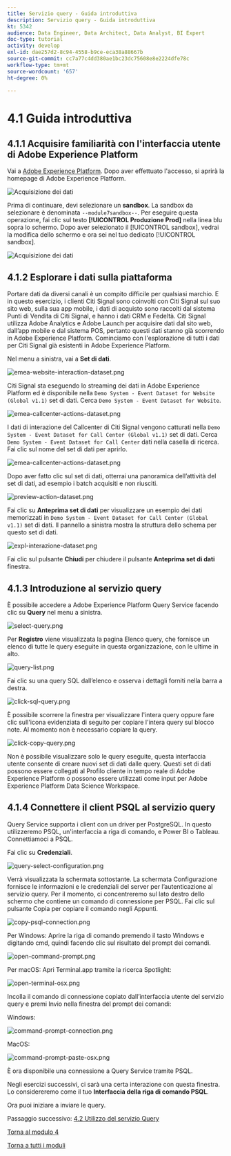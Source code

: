 ```yaml
---
title: Servizio query - Guida introduttiva
description: Servizio query - Guida introduttiva
kt: 5342
audience: Data Engineer, Data Architect, Data Analyst, BI Expert
doc-type: tutorial
activity: develop
exl-id: dae257d2-8c94-4558-b9ce-eca38a88667b
source-git-commit: cc7a77c4dd380ae1bc23dc75608e8e2224dfe78c
workflow-type: tm+mt
source-wordcount: '657'
ht-degree: 0%

---
```


# 4.1 Guida introduttiva

## 4.1.1 Acquisire familiarità con l&#39;interfaccia utente di Adobe Experience Platform

Vai a [Adobe Experience Platform](https://experience.adobe.com/platform). Dopo aver effettuato l&#39;accesso, si aprirà la homepage di Adobe Experience Platform.

![Acquisizione dei dati](../module2/images/home.png)

Prima di continuare, devi selezionare un **sandbox**. La sandbox da selezionare è denominata ``--module7sandbox--``. Per eseguire questa operazione, fai clic sul testo **[!UICONTROL Produzione Prod]** nella linea blu sopra lo schermo. Dopo aver selezionato il [!UICONTROL sandbox], vedrai la modifica dello schermo e ora sei nel tuo dedicato [!UICONTROL sandbox].

![Acquisizione dei dati](../module2/images/sb1.png)


## 4.1.2 Esplorare i dati sulla piattaforma

Portare dati da diversi canali è un compito difficile per qualsiasi marchio. E in questo esercizio, i clienti Citi Signal sono coinvolti con Citi Signal sul suo sito web, sulla sua app mobile, i dati di acquisto sono raccolti dal sistema Punti di Vendita di Citi Signal, e hanno i dati CRM e Fedeltà. Citi Signal utilizza Adobe Analytics e Adobe Launch per acquisire dati dal sito web, dall’app mobile e dal sistema POS, pertanto questi dati stanno già scorrendo in Adobe Experience Platform. Cominciamo con l&#39;esplorazione di tutti i dati per Citi Signal già esistenti in Adobe Experience Platform.

Nel menu a sinistra, vai a **Set di dati**.

![emea-website-interaction-dataset.png](./images/emea-website-interaction-dataset.png)

Citi Signal sta eseguendo lo streaming dei dati in Adobe Experience Platform ed è disponibile nella `Demo System - Event Dataset for Website (Global v1.1)` set di dati. Cerca `Demo System - Event Dataset for Website`.

![emea-callcenter-actions-dataset.png](./images/emea-website-interaction-dataset1.png)

I dati di interazione del Callcenter di Citi Signal vengono catturati nella `Demo System - Event Dataset for Call Center (Global v1.1)` set di dati. Cerca `Demo System - Event Dataset for Call Center` dati nella casella di ricerca. Fai clic sul nome del set di dati per aprirlo.

![emea-callcenter-actions-dataset.png](./images/emea-callcenter-interaction-dataset.png)

Dopo aver fatto clic sul set di dati, otterrai una panoramica dell’attività del set di dati, ad esempio i batch acquisiti e non riusciti.

![preview-action-dataset.png](./images/preview-interaction-dataset.png)

Fai clic su **Anteprima set di dati** per visualizzare un esempio dei dati memorizzati in `Demo System - Event Dataset for Call Center (Global v1.1)` set di dati. Il pannello a sinistra mostra la struttura dello schema per questo set di dati.

![expl-interazione-dataset.png](./images/explore-interaction-dataset.png)

Fai clic sul pulsante **Chiudi** per chiudere il pulsante **Anteprima set di dati** finestra.

## 4.1.3 Introduzione al servizio query

È possibile accedere a Adobe Experience Platform Query Service facendo clic su **Query** nel menu a sinistra.

![select-query.png](./images/select-queries.png)

Per **Registro** viene visualizzata la pagina Elenco query, che fornisce un elenco di tutte le query eseguite in questa organizzazione, con le ultime in alto.

![query-list.png](./images/query-list.png)

Fai clic su una query SQL dall’elenco e osserva i dettagli forniti nella barra a destra.

![click-sql-query.png](./images/click-sql-query.png)

È possibile scorrere la finestra per visualizzare l&#39;intera query oppure fare clic sull&#39;icona evidenziata di seguito per copiare l&#39;intera query sul blocco note. Al momento non è necessario copiare la query.

![click-copy-query.png](./images/click-copy-query.png)

Non è possibile visualizzare solo le query eseguite, questa interfaccia utente consente di creare nuovi set di dati dalle query. Questi set di dati possono essere collegati al Profilo cliente in tempo reale di Adobe Experience Platform o possono essere utilizzati come input per Adobe Experience Platform Data Science Workspace.

## 4.1.4 Connettere il client PSQL al servizio query

Query Service supporta i client con un driver per PostgreSQL. In questo utilizzeremo PSQL, un&#39;interfaccia a riga di comando, e Power BI o Tableau. Connettiamoci a PSQL.

Fai clic su **Credenziali**.

![query-select-configuration.png](./images/queries-select-configuration.png)

Verrà visualizzata la schermata sottostante. La schermata Configurazione fornisce le informazioni e le credenziali del server per l’autenticazione al servizio query. Per il momento, ci concentreremo sul lato destro dello schermo che contiene un comando di connessione per PSQL. Fai clic sul pulsante Copia per copiare il comando negli Appunti.

![copy-psql-connection.png](./images/copy-psql-connection.png)

Per Windows: Aprire la riga di comando premendo il tasto Windows e digitando cmd, quindi facendo clic sul risultato del prompt dei comandi.

![open-command-prompt.png](./images/open-command-prompt.png)

Per macOS: Apri Terminal.app tramite la ricerca Spotlight:

![open-terminal-osx.png](./images/open-terminal-osx.png)

Incolla il comando di connessione copiato dall’interfaccia utente del servizio query e premi Invio nella finestra del prompt dei comandi:

Windows:

![command-prompt-connection.png](./images/command-prompt-connected.png)

MacOS:

![command-prompt-paste-osx.png](./images/command-prompt-paste-osx.png)

È ora disponibile una connessione a Query Service tramite PSQL.

Negli esercizi successivi, ci sarà una certa interazione con questa finestra. Lo considereremo come il tuo **Interfaccia della riga di comando PSQL**.

Ora puoi iniziare a inviare le query.

Passaggio successivo: [4.2 Utilizzo del servizio Query](./ex2.md)

[Torna al modulo 4](./query-service.md)

[Torna a tutti i moduli](../../overview.md)
